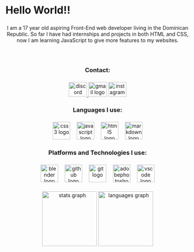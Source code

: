 <h1 align="left">Hello World!!</h1>

###

<p align="center">I am a 17 year old aspiring Front-End web developer living in the Dominican Republic. So far I have had internships and projects in both HTML and CSS, now I am learning JavaScript to give more features to my websites.</p>

###

<br clear="both">

<h3 align="center">Contact:</h3>

###

<div align="center">
  <a href="discordapp.com/users/du4n31" target="_blank">
    <img src="https://raw.githubusercontent.com/maurodesouza/profile-readme-generator/master/src/assets/icons/social/discord/default.svg" width="50" height="40" alt="discord logo"  />
  </a>
  <img src="https://raw.githubusercontent.com/maurodesouza/profile-readme-generator/master/src/assets/icons/social/gmail/default.svg" width="50" height="40" alt="gmail logo"  />
  <a href="https://www.instagram.com/_d3dg/" target="_blank">
    <img src="https://raw.githubusercontent.com/maurodesouza/profile-readme-generator/master/src/assets/icons/social/instagram/default.svg" width="50" height="40" alt="instagram logo"  />
  </a>
</div>

###

<h3 align="center">Languages I use:</h3>

###

<div align="center">
  <img src="https://skillicons.dev/icons?i=css" height="48" alt="css3 logo"  />
  <img width="10" />
  <img src="https://skillicons.dev/icons?i=js" height="48" alt="javascript logo"  />
  <img width="10" />
  <img src="https://skillicons.dev/icons?i=html" height="48" alt="html5 logo"  />
  <img width="10" />
  <img src="https://skillicons.dev/icons?i=md" height="48" alt="markdown logo"  />
</div>

###

<h3 align="center">Platforms and Technologies I use:</h3>

###

<div align="center">
  <img src="https://skillicons.dev/icons?i=blender" height="48" alt="blender logo"  />
  <img width="10" />
  <img src="https://skillicons.dev/icons?i=github" height="48" alt="github logo"  />
  <img width="10" />
  <img src="https://skillicons.dev/icons?i=git" height="48" alt="git logo"  />
  <img width="10" />
  <img src="https://skillicons.dev/icons?i=ps" height="48" alt="adobephotoshop logo"  />
  <img width="10" />
  <img src="https://skillicons.dev/icons?i=vscode" height="48" alt="vscode logo"  />
</div>

###

<div align="center">
  <img src="https://github-readme-stats.vercel.app/api?username=DU4NEL&hide_title=false&hide_rank=true&show_icons=true&include_all_commits=true&count_private=false&disable_animations=false&theme=nord&locale=en&hide_border=true&order=1" height="150" alt="stats graph"  />
  <img src="https://github-readme-stats.vercel.app/api/top-langs?username=DU4NEL&locale=en&hide_title=false&layout=compact&card_width=320&langs_count=5&theme=nord&hide_border=true&order=2" height="150" alt="languages graph"  />
</div>

###